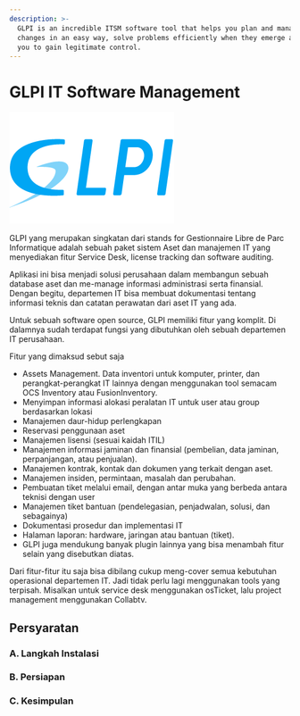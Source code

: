 ```yaml
---
description: >-
  GLPI is an incredible ITSM software tool that helps you plan and manage IT
  changes in an easy way, solve problems efficiently when they emerge and allow
  you to gain legitimate control.
---
```


# GLPI IT Software Management

![](../.gitbook/assets/image%20%284%29.png)

GLPI yang merupakan singkatan dari stands for Gestionnaire Libre de Parc Informatique adalah sebuah paket sistem Aset dan manajemen IT yang menyediakan fitur Service Desk, license tracking dan software auditing.

Aplikasi ini bisa menjadi solusi perusahaan dalam membangun sebuah database aset dan me-manage informasi administrasi serta finansial. Dengan begitu, departemen IT bisa membuat dokumentasi tentang informasi teknis dan catatan perawatan dari aset IT yang ada.

Untuk sebuah software open source, GLPI memiliki fitur yang komplit. Di dalamnya sudah terdapat fungsi yang dibutuhkan oleh sebuah departemen IT perusahaan.

Fitur yang dimaksud sebut saja

* Assets Management. Data inventori untuk komputer, printer, dan perangkat-perangkat IT lainnya dengan menggunakan tool semacam OCS Inventory atau FusionInventory.
* Menyimpan informasi alokasi peralatan IT untuk user atau group berdasarkan lokasi
* Manajemen daur-hidup perlengkapan
* Reservasi penggunaan aset
* Manajemen lisensi \(sesuai kaidah ITIL\)
* Manajemen informasi jaminan dan finansial \(pembelian, data jaminan, perpanjangan, atau penjualan\).
* Manajemen kontrak, kontak dan dokumen yang terkait dengan aset.
* Manajemen insiden, permintaan, masalah dan perubahan.
* Pembuatan tiket melalui email, dengan antar muka yang berbeda antara teknisi dengan user
* Manajemen tiket bantuan \(pendelegasian, penjadwalan, solusi, dan sebagainya\)
* Dokumentasi prosedur dan implementasi IT
* Halaman laporan: hardware, jaringan atau bantuan \(tiket\).
* GLPI juga mendukung banyak plugin lainnya yang bisa menambah fitur selain yang disebutkan diatas.

Dari fitur-fitur​ itu saja bisa dibilang cukup meng-cover semua kebutuhan operasional departemen IT. Jadi tidak perlu lagi menggunakan tools yang terpisah. Misalkan untuk service desk menggunakan osTicket, lalu project management menggunakan Collabtv.

## Persyaratan

### A. Langkah Instalasi

### B. Persiapan

### C. Kesimpulan






